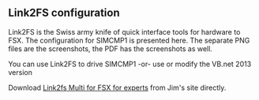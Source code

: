 Link2FS configuration
---------------------

Link2FS is the Swiss army knife of quick interface tools for hardware to FSX.  The configuration for SIMCMP1 is presented here.  The separate PNG files are the screenshots, the PDF has the screenshots as well.

You can use Link2FS to drive SIMCMP1 -or- use or modify the VB.net 2013 version

Download [Link2fs  Multi for FSX for experts](http://www.jimspage.co.nz/intro.htm) from Jim's site directly.
